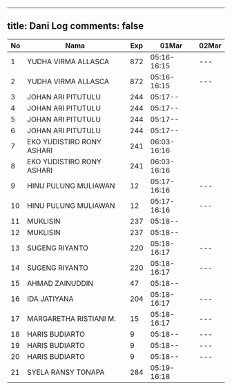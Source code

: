 
---
title: Dani Log
comments: false
---

| No | Nama | Exp | 01Mar | 02Mar |
|-----|-----|-----|-----|-----|
| 1 | YUDHA VIRMA ALLASCA | 872 | 05:16-16:15 | --- |
| 2 | YUDHA VIRMA ALLASCA | 872 | 05:16-16:15 | --- |
| 3 | JOHAN ARI PITUTULU | 244 | 05:17-- |
| 4 | JOHAN ARI PITUTULU | 244 | 05:17-- |
| 5 | JOHAN ARI PITUTULU | 244 | 05:17-- |
| 6 | JOHAN ARI PITUTULU | 244 | 05:17-- |
| 7 | EKO YUDISTIRO RONY ASHARI | 241 | 06:03-16:16 |
| 8 | EKO YUDISTIRO RONY ASHARI | 241 | 06:03-16:16 |
| 9 | HINU PULUNG MULIAWAN | 12 | 05:17-16:16 | --- |
| 10 | HINU PULUNG MULIAWAN | 12 | 05:17-16:16 | --- |
| 11 | MUKLISIN | 237 | 05:18-- |
| 12 | MUKLISIN | 237 | 05:18-- |
| 13 | SUGENG RIYANTO | 220 | 05:18-16:17 | --- |
| 14 | SUGENG RIYANTO | 220 | 05:18-16:17 | --- |
| 15 | AHMAD ZAINUDDIN | 47 | 05:18-- |
| 16 | IDA JATIYANA | 204 | 05:18-16:17 | --- |
| 17 | MARGARETHA RISTIANI M. | 15 | 05:18-16:17 | --- |
| 18 | HARIS BUDIARTO | 9 | 05:18-- | --- |
| 19 | HARIS BUDIARTO | 9 | 05:18-- | --- |
| 20 | HARIS BUDIARTO | 9 | 05:18-- | --- |
| 21 | SYELA RANSY TONAPA | 284 | 05:19-16:18 |
